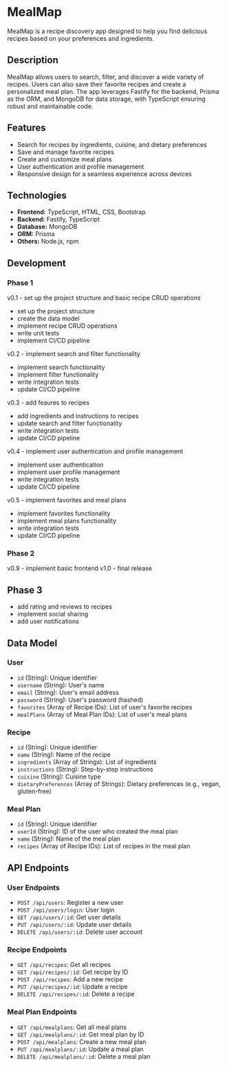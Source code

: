 # MealMap

MealMap is a recipe discovery app designed to help you find delicious recipes based on your preferences and ingredients.

## Description

MealMap allows users to search, filter, and discover a wide variety of recipes. Users can also save their favorite recipes and create a personalized meal plan. The app leverages Fastify for the backend, Prisma as the ORM, and MongoDB for data storage, with TypeScript ensuring robust and maintainable code.

## Features

- Search for recipes by ingredients, cuisine, and dietary preferences
- Save and manage favorite recipes
- Create and customize meal plans
- User authentication and profile management
- Responsive design for a seamless experience across devices

## Technologies

- **Frontend:** TypeScript, HTML, CSS, Bootstrap
- **Backend:** Fastify, TypeScript
- **Database:** MongoDB
- **ORM:** Prisma
- **Others:** Node.js, npm

## Development

### Phase 1

v0.1 - set up the project structure and basic recipe CRUD operations

- set up the project structure
- create the data model
- implement recipe CRUD operations
- write unit tests
- implement CI/CD pipeline

v0.2 - implement search and filter functionality

- implement search functionality
- implement filter functionality
- write integration tests
- update CI/CD pipeline

v0.3 - add feaures to recipes

- add ingredients and instructions to recipes
- update search and filter functionality
- write integration tests
- update CI/CD pipeline

v0.4 - implement user authentication and profile management

- implement user authentication
- implement user profile management
- write integration tests
- update CI/CD pipeline

v0.5 - implement favorites and meal plans

- implement favorites functionality
- implement meal plans functionality
- write integration tests
- update CI/CD pipeline

### Phase 2

v0.9 - implement basic frontend
v1.0 - final release

## Phase 3

- add rating and reviews to recipes
- implement social sharing
- add user notifications

## Data Model

### User

- `id` (String): Unique identifier
- `username` (String): User's name
- `email` (String): User's email address
- `password` (String): User's password (hashed)
- `favorites` (Array of Recipe IDs): List of user's favorite recipes
- `mealPlans` (Array of Meal Plan IDs): List of user's meal plans

### Recipe

- `id` (String): Unique identifier
- `name` (String): Name of the recipe
- `ingredients` (Array of Strings): List of ingredients
- `instructions` (String): Step-by-step instructions
- `cuisine` (String): Cuisine type
- `dietaryPreferences` (Array of Strings): Dietary preferences (e.g., vegan, gluten-free)

### Meal Plan

- `id` (String): Unique identifier
- `userId` (String): ID of the user who created the meal plan
- `name` (String): Name of the meal plan
- `recipes` (Array of Recipe IDs): List of recipes in the meal plan

## API Endpoints

### User Endpoints

- `POST /api/users`: Register a new user
- `POST /api/users/login`: User login
- `GET /api/users/:id`: Get user details
- `PUT /api/users/:id`: Update user details
- `DELETE /api/users/:id`: Delete user account

### Recipe Endpoints

- `GET /api/recipes`: Get all recipes
- `GET /api/recipes/:id`: Get recipe by ID
- `POST /api/recipes`: Add a new recipe
- `PUT /api/recipes/:id`: Update a recipe
- `DELETE /api/recipes/:id`: Delete a recipe

### Meal Plan Endpoints

- `GET /api/mealplans`: Get all meal plans
- `GET /api/mealplans/:id`: Get meal plan by ID
- `POST /api/mealplans`: Create a new meal plan
- `PUT /api/mealplans/:id`: Update a meal plan
- `DELETE /api/mealplans/:id`: Delete a meal plan